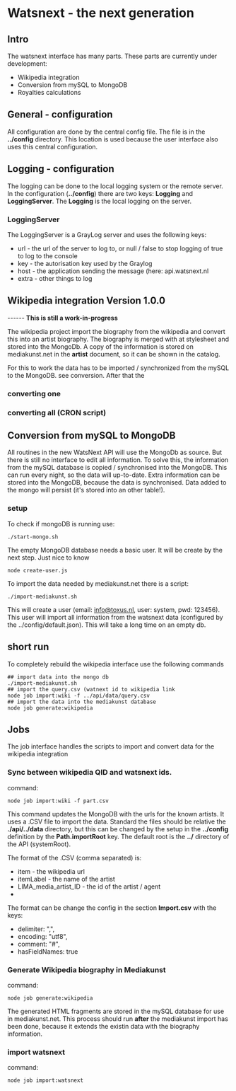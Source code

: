 # Watsnext - the next generation

## Intro
The watsnext interface has many parts. These parts are currently under development:
* Wikipedia integration  
* Conversion from mySQL to MongoDB
* Royalties calculations

## General - configuration
All configuration are done by the central config file. The file is in the  **../config** directory. This location is 
used because the user interface also uses this central configuration.

## Logging - configuration
The logging can be done to the local logging system or the remote server. In the configuration (**../config**) there are 
two keys: **Logging** and **LoggingServer**. The **Logging** is the local logging on the server.

### LoggingServer
The LoggingServer is a GrayLog server and uses the following keys:
* url - the url of the server to log to, or null / false to stop logging of true to log to the console
* key - the autorisation key used by the Graylog
* host - the application sending the message (here: api.watsnext.nl
* extra - other things to log


## Wikipedia integration  Version 1.0.0
------ **This is still a work-in-progress**

The wikipedia project import the biography from the wikipedia and convert this into an artist biography. The biography is
merged with at stylesheet and stored into the MongoDb. A copy of the information is stored on mediakunst.net in the
**artist** document, so it can be shown in the catalog.

For this to work the data has to be imported / synchronized from the mySQL to the MongoDB. see conversion.
After that the

### converting one 



### converting all (CRON script)


## Conversion from mySQL to MongoDB
All routines in the new WatsNext API will use the MongoDb as source. But there is still no interface to edit all
information. To solve this, the information from the mySQL database is copied / synchronised into the MongoDB. 
This can run every night, so the data will up-to-date.
Extra information can be stored into the MongoDB, because the data is synchronised. Data added to the mongo will 
persist (it's stored into an other table!).

### setup
To check if mongoDB is running use:
```shell
./start-mongo.sh
```
The empty MongoDB database needs a basic user. It will be create by the next step. Just nice to know
```shell
node create-user.js
```

To import the data needed by mediakunst.net there is a script:
```shell
./import-mediakunst.sh
```
This will create a user (email: info@toxus.nl, user: system, pwd: 123456). This user will import all information
from the watsnext data (configured by the ../config/default.json). This will take a long time on an empty db.


## short run
To completely rebuild the wikipedia interface use the following commands

```shell
## import data into the mongo db
./import-mediakunst.sh
## import the query.csv (watnext id to wikipedia link
node job import:wiki -f ../api/data/query.csv
## import the data into the mediakunst database
node job generate:wikipedia
```

## Jobs
The job interface handles the scripts to import and convert data for the wikipedia integration

### Sync between wikipedia QID and watsnext ids.
command:
```shell
node job import:wiki -f part.csv
```
This command updates the MongoDB with the urls for the known artists. It uses a .CSV file to import the data.
Standard the files should be relative the **./api/../data** directory, but this can be changed by the setup in the **../config**
definition by the **Path.importRoot** key. The default root is the **../** directory of the API (systemRoot).

The format of the .CSV (comma separated) is:
* item - the wikipedia url
* itemLabel - the name of the artist
* LIMA_media_artist_ID - the id of the artist / agent
* 
The format can be change the config in the section **Import.csv** with the keys:
* delimiter: ",",
* encoding: "utf8",
* comment: "#",
* hasFieldNames: true

### Generate Wikipedia biography in Mediakunst
command:
```shell
node job generate:wikipedia
```
The generated HTML fragments are stored in the mySQL database for use in mediakunst.net. This process should run **after**
the mediakunst import has been done, because it extends the existin data with the biography information.


### import watsnext
command:
```shell
node job import:watsnext
```


